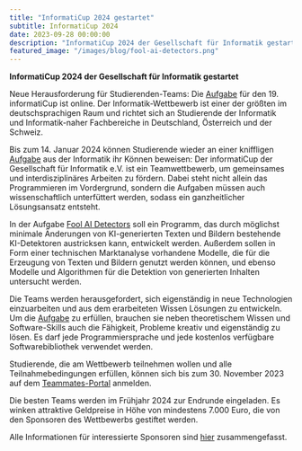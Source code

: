 ```yaml
---
title: "InformatiCup 2024 gestartet"
subtitle: InformatiCup 2024
date: 2023-09-28 00:00:00
description: "InformatiCup 2024 der Gesellschaft für Informatik gestartet"
featured_image: "/images/blog/fool-ai-detectors.png"
---
```


**InformatiCup 2024 der Gesellschaft für Informatik gestartet**

Neue Herausforderung für Studierenden-Teams: Die [Aufgabe](https://github.com/informatiCup/informatiCup2024/blob/97d3fc6971a5f2fbd2ff340a52cf90f8821666fd/informatiCup%202024%20-%20Fool%20AI%20Detectors.pdf) für den 19. informatiCup ist online. Der Informatik-Wettbewerb ist einer der größten im deutschsprachigen Raum und richtet sich an Studierende der Informatik und Informatik-naher Fachbereiche in Deutschland, Österreich und der Schweiz.

Bis zum 14. Januar 2024 können Studierende wieder an einer kniffligen [Aufgabe](https://github.com/informatiCup/informatiCup2024/blob/97d3fc6971a5f2fbd2ff340a52cf90f8821666fd/informatiCup%202024%20-%20Fool%20AI%20Detectors.pdf) aus der Informatik ihr Können beweisen: Der informatiCup der Gesellschaft für Informatik e.V. ist ein Teamwettbewerb, um gemeinsames und interdisziplinäres Arbeiten zu fördern. Dabei steht nicht allein das Programmieren im Vordergrund, sondern die Aufgaben müssen auch wissenschaftlich unterfüttert werden, sodass ein ganzheitlicher Lösungsansatz entsteht.

In der Aufgabe [Fool AI Detectors](https://github.com/informatiCup/informatiCup2024/blob/97d3fc6971a5f2fbd2ff340a52cf90f8821666fd/informatiCup%202024%20-%20Fool%20AI%20Detectors.pdf) soll ein Programm, das durch möglichst minimale Änderungen von KI-generierten Texten und Bildern bestehende KI-Detektoren austricksen kann, entwickelt werden. Außerdem sollen in Form einer technischen Marktanalyse vorhandene Modelle, die für die Erzeugung von Texten und Bildern genutzt werden können, und ebenso Modelle und Algorithmen für die Detektion von generierten Inhalten untersucht werden.

Die Teams werden herausgefordert, sich eigenständig in neue Technologien einzuarbeiten und aus dem erarbeiteten Wissen Lösungen zu entwickeln. Um die [Aufgabe](https://github.com/informatiCup/informatiCup2024/blob/97d3fc6971a5f2fbd2ff340a52cf90f8821666fd/informatiCup%202024%20-%20Fool%20AI%20Detectors.pdf) zu erfüllen, brauchen sie neben theoretischem Wissen und Software-Skills auch die Fähigkeit, Probleme kreativ und eigenständig zu lösen. Es darf jede Programmiersprache und jede kostenlos verfügbare Softwarebibliothek verwendet werden.

Studierende, die am Wettbewerb teilnehmen wollen und alle Teilnahmebedingungen erfüllen, können sich bis zum 30. November 2023 auf dem [Teammates-Portal](https://teams.informaticup.de/) anmelden.

Die besten Teams werden im Frühjahr 2024 zur Endrunde eingeladen. Es winken attraktive Geldpreise in Höhe von mindestens 7.000 Euro, die von den Sponsoren des Wettbewerbs gestiftet werden.

Alle Informationen für interessierte Sponsoren sind [hier](https://github.com/informatiCup/informatiCup2024/blob/72c720fe7764ceebf4a7da81de1f2fe3a7965b4d/Sponsoring.pdf) zusammengefasst.
